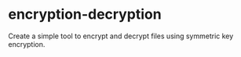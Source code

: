 # encryption-decryption
Create a simple tool to encrypt and decrypt files using symmetric key encryption.
